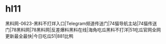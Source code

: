 # hl11
黑料网-0623-黑料不打烊入口|Telegram频道传送门|74猫导航主站|74猫传送门|78黑料网|78黑料网|反差爆料黑料在线|海角吃瓜黑料不打洋|51吃瓜官网全网更新最全最快|今日吃瓜51|881比鸭
